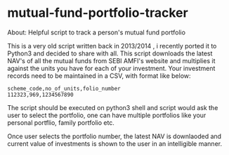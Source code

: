 # mutual-fund-portfolio-tracker
About: Helpful script to track a person's mutual fund portfolio

This is a very old script written back in 2013/2014 , i recently ported it to Python3 and decided to share with all.
This script downloads the latest NAV's of all the mutual funds from SEBI AMFI's website and multiplies it against the units you have for each of your investment.
Your investment records need to be maintained in a CSV, with format like below:

```
scheme_code,no_of_units,folio_number
112323,969,1234567890
```

The script should be executed on python3 shell and script would ask the user to select the portfolio, one can have multiple portfolios like your personal portflio, family portfolio etc.

Once user selects the portfolio number, the latest NAV is downlaoded and current value of investments is shown to the user in an intelligible manner.
